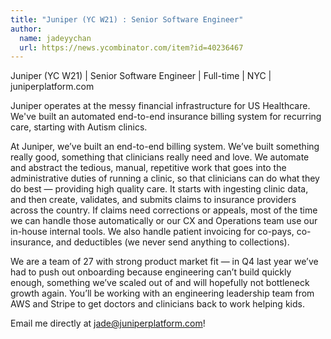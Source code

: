 ```yaml
---
title: "Juniper (YC W21) : Senior Software Engineer"
author:
  name: jadeyychan
  url: https://news.ycombinator.com/item?id=40236467
---
```

Juniper (YC W21) | Senior Software Engineer | Full-time | NYC | juniperplatform.com

Juniper operates at the messy financial infrastructure for US Healthcare. We&#x27;ve built an automated end-to-end insurance billing system for recurring care, starting with Autism clinics.

At Juniper, we’ve built an end-to-end billing system. We’ve built something really good, something that clinicians really need and love. We automate and abstract the tedious, manual, repetitive work that goes into the administrative duties of running a clinic, so that clinicians can do what they do best — providing high quality care. It starts with ingesting clinic data, and then create, validates, and submits claims to insurance providers across the country. If claims need corrections or appeals, most of the time we can handle those automatically or our CX and Operations team use our in-house internal tools. We also handle patient invoicing for co-pays, co-insurance, and deductibles (we never send anything to collections).

We are a team of 27 with strong product market fit — in Q4 last year we’ve had to push out onboarding because engineering can’t build quickly enough, something we’ve scaled out of and will hopefully not bottleneck growth again. You’ll be working with an engineering leadership team from AWS and Stripe to get doctors and clinicians back to work helping kids.

Email me directly at jade@juniperplatform.com!
